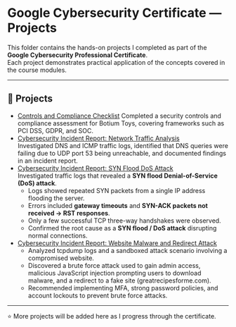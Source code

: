 # Google Cybersecurity Certificate — Projects

This folder contains the hands-on projects I completed as part of the **Google Cybersecurity Professional Certificate**.  
Each project demonstrates practical application of the concepts covered in the course modules.

---

## 📂 Projects
- [Controls and Compliance Checklist](Controls_and_compliance_checklist.pdf)
  Completed a security controls and compliance assessment for Botium Toys, covering frameworks such as PCI DSS, GDPR, and SOC.
- [Cybersecurity Incident Report: Network Traffic Analysis](Cybersecurity_incident_report_network_traffic_analysis.pdf)  
  Investigated DNS and ICMP traffic logs, identified that DNS queries were failing due to UDP port 53 being unreachable, and documented findings in an incident report.
- [Cybersecurity Incident Report: SYN Flood DoS Attack](Cybersecurity-Incident-Report-SYN-Flood.pdf)  
  Investigated traffic logs that revealed a **SYN flood Denial-of-Service (DoS) attack**.  
  - Logs showed repeated SYN packets from a single IP address flooding the server.
  - Errors included **gateway timeouts** and **SYN-ACK packets not received → RST responses**.  
  - Only a few successful TCP three-way handshakes were observed.  
  - Confirmed the root cause as a **SYN flood / DoS attack** disrupting normal connections.
- [Cybersecurity Incident Report: Website Malware and Redirect Attack](Security_Incident_Report_Website_Malware_and_Redirect_Attack.pdf)
  - Analyzed tcpdump logs and a sandboxed attack scenario involving a compromised website.
  - Discovered a brute force attack used to gain admin access, malicious JavaScript injection prompting users to download malware, and a redirect     to a fake site (greatrecipesforme.com).
  - Recommended implementing MFA, strong password policies, and account lockouts to prevent brute force attacks.

---

⭐️ More projects will be added here as I progress through the certificate.

